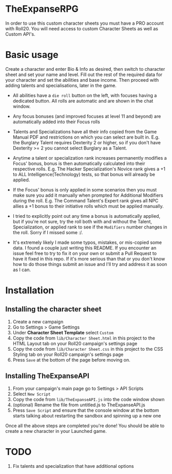 # TheExpanseRPG
In order to use this custom character sheets you must have a PRO account
with Roll20. You will need access to custom Character Sheets as well as
Custom API's.

# Basic usage
Create a character and enter Bio & Info as desired, then switch to character
sheet and set your name and level. Fill out the rest of the required data for
your character and set the abilities and base income. Then proceed with adding
talents and specialisations, later in the game.

- All abilities have a `die roll` button on the left, with focuses having
a dedicated button. All rolls are automatic and are shown in the chat window.

- Any focus bonuses (and improved focuses at level 11 and beyond) are
automatically added into their Focus rolls

- Talents and Specializations have all their info copied from the Game Manual
PDF and restrictions on which you can select are built in. E.g. the Burglary
Talent requires Dexterity 2 or higher, so if you don't have Dexterity >= 2 you
cannot select Burglary as a Talent.

- Anytime a talent or specialization rank increases permanently modifies a
Focus' bonus, bonus is then automatically calculated into their respective
rolls. E.g. The Hacker Specialization's Novice rank gives a +1 to ALL
Intelligence(Technology) tests, so that bonus will already be applied.

- If the Focus' bonus is only applied in some scenarios then you must make
sure you add it manually when prompted for Additional Modifiers during the
roll. E.g. The Command Talent's Expert rank gives all NPC allies a +1 bonus
to their initiative rolls which must be applied manually.

- I tried to explicitly point out any time a bonus is automatically applied,
but if you're not sure, try the roll both with and without the Talent,
Specialization, or applied rank to see if the `Modifiers` number changes
in the roll. Sorry if I missed some :/.

- It's extremely likely I made some typos, mistakes, or mis-copied some
data. I found a couple just writing this README. If you encounter an issue
feel free to try to fix it on your own or submit a Pull Request to have it
fixed in this repo. If it's more serious than that or you don't know how to
do those things submit an issue and I'll try and address it as soon as I can.

# Installation
## Installing the character sheet
1) Create a new campaign
1) Go to Settings > Game Settings
1) Under **Character Sheet Template** select `Custom`
1) Copy the code from `lib/Character Sheet.html` in this project to the HTML Layout tab on your Roll20 campaign's settings page
1) Copy the code from `lib/Character Sheet.css` in this project to the CSS Styling tab on your Roll20 campaign's settings page
1) Press `Save` at the bottom of the page before moving on.

## Installing TheExpanseAPI
1) From your campaign's main page go to Settings >  API Scripts
1) Select `New Script`
1) Copy the code from `lib/TheExpanseAPI.js` into the code window shown
1) (optional) Rename the file from untitled.js to TheExpanseAPI.js
1) Press `Save Script` and ensure that the console window at the bottom starts talking about restarting the sandbox and spinning up a new one

Once all the above steps are completed you're done! You should be able to create a new character in your Launched game.

# TODO
1) Fix talents and specialization that have additional options
 